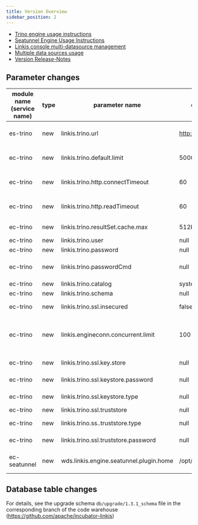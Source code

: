 ```yaml
---
title: Version Overview
sidebar_position: 2
---
```


- [Trino engine usage instructions](/engine-usage/trino.md)
- [Seatunnel Engine Usage Instructions](/engine-usage/seatunnel.md)
- [Linkis console multi-datasource management](/user-guide/control-panel/datasource-management.md)
- [Multiple data sources usage](/user-guide/datasource-manual.md#3-use-of-data-sources)
- [Version Release-Notes](/download/release-notes-1.3.1)


## Parameter changes

| module name (service name) | type | parameter name | default value | description |
| ----------- | ----- | ------------------------- | ---------------- |-------------- |
| es-trino | new | linkis.trino.url | http://127.0.0.1:8080 | Trino cluster connection URL  |
| ec-trino | new | linkis.trino.default.limit | 5000 | limit on the number of result sets |
| ec-trino | new | linkis.trino.http.connectTimeout | 60 | connection timeout (seconds) |
| ec-trino | new | linkis.trino.http.readTimeout | 60 | transmission timeout (seconds) |
| ec-trino | new | linkis.trino.resultSet.cache.max | 512k | result set buffer |
| ec-trino | new | linkis.trino.user | null | username |
| ec-trino | new | linkis.trino.password | null | password |
| ec-trino | new | linkis.trino.passwordCmd | null | password callback command |
| ec-trino | new | linkis.trino.catalog | system | Catalog |
| ec-trino | new | linkis.trino.schema | null | Schema |
| ec-trino | new | linkis.trino.ssl.insecured | false | verify SSL certificate |
| ec-trino | new | linkis.engineconn.concurrent.limit | 100 | The maximum number of concurrent engines |
| ec-trino | new | linkis.trino.ssl.key.store | null | keystore path |
| ec-trino | new | linkis.trino.ssl.keystore.password | null | keystore password |
| ec-trino | new | linkis.trino.ssl.keystore.type | null | keystore type |
| ec-trino | new | linkis.trino.ssl.truststore | null | truststore |
| ec-trino | new | linkis.trino.ss..truststore.type | null | trustore type |
| ec-trino | new | linkis.trino.ssl.truststore.password | null | truststore password |
| ec-seatunnel | new | wds.linkis.engine.seatunnel.plugin.home | /opt/linkis/seatunnel | Seatunnel installation path |

## Database table changes
For details, see the upgrade schema `db/upgrade/1.3.1_schema` file in the corresponding branch of the code warehouse (https://github.com/apache/incubator-linkis)